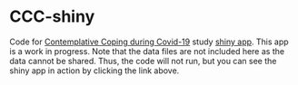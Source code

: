 # CCC-shiny

Code for [Contemplative Coping during Covid-19](https://contemplative-coping-covid-19.ucdavis.edu/) study [shiny app](http://a9jbam-jen-pokorny.shinyapps.io/ccc_data_app). This app is a work in progress.
Note that the data files are not included here as the data cannot be shared. Thus, the code will not run, but you can see the shiny app in action by clicking the link above.
